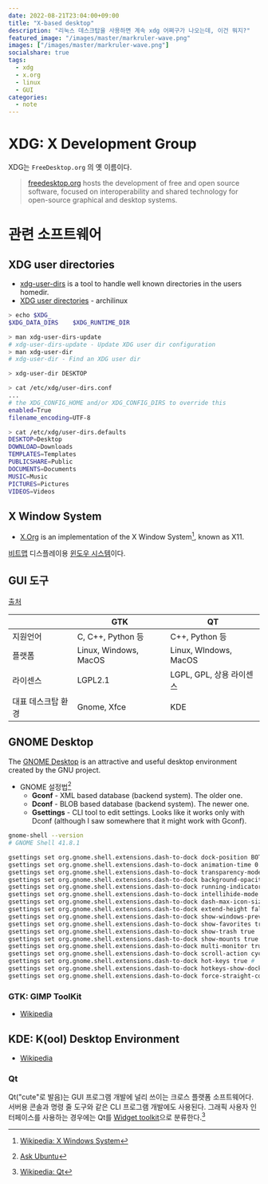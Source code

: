 ```yaml
---
date: 2022-08-21T23:04:00+09:00
title: "X-based desktop"
description: "리눅스 데스크탑을 사용하면 계속 xdg 어쩌구가 나오는데, 이건 뭐지?"
featured_image: "/images/master/markruler-wave.png"
images: ["/images/master/markruler-wave.png"]
socialshare: true
tags:
  - xdg
  - x.org
  - linux
  - GUI
categories:
  - note
---
```


# XDG: X Development Group

XDG는 `FreeDesktop.org` 의 옛 이름이다.

> [freedesktop.org](http://freedesktop.org/) hosts the development of free and open source software, focused on interoperability and shared technology for open-source graphical and desktop systems.

# 관련 소프트웨어

## XDG user directories

- [xdg-user-dirs](https://www.freedesktop.org/wiki/Software/xdg-user-dirs/) is a tool to handle well known directories in the users homedir.
- [XDG user directories](https://wiki.archlinux.org/title/XDG_user_directories) - archilinux

```bash
> echo $XDG_
$XDG_DATA_DIRS    $XDG_RUNTIME_DIR

> man xdg-user-dirs-update
# xdg-user-dirs-update - Update XDG user dir configuration
> man xdg-user-dir
# xdg-user-dir - Find an XDG user dir

> xdg-user-dir DESKTOP

> cat /etc/xdg/user-dirs.conf
...
# the XDG_CONFIG_HOME and/or XDG_CONFIG_DIRS to override this
enabled=True
filename_encoding=UTF-8

> cat /etc/xdg/user-dirs.defaults
DESKTOP=Desktop
DOWNLOAD=Downloads
TEMPLATES=Templates
PUBLICSHARE=Public
DOCUMENTS=Documents
MUSIC=Music
PICTURES=Pictures
VIDEOS=Videos
```

## X Window System

- [X.Org](http://www.x.org/) is an implementation of the X Window System[^1], known as X11.

[비트맵](https://en.wikipedia.org/wiki/Bitmap) 디스플레이용 [윈도우 시스템](https://en.wikipedia.org/wiki/Windowing_system)이다.

## GUI 도구

[출처](https://www.kernelpanic.kr/25)

|                    | GTK                   | QT                       |
| ------------------ | --------------------- | ------------------------ |
| 지원언어           | C, C++, Python 등     | C++, Python 등           |
| 플랫폼             | Linux, Windows, MacOS | Linux, WIndows, MacOS    |
| 라이센스           | LGPL2.1               | LGPL, GPL, 상용 라이센스 |
| 대표 데스크탑 환경 | Gnome, Xfce           | KDE                      |

## GNOME Desktop

The [GNOME Desktop](https://www.freedesktop.org/wiki/GNOME/) is an attractive and useful desktop environment created by the GNU project.

- GNOME 설정법[^2]
  - **Gconf** - XML based database (backend system). The older one.
  - **Dconf** - BLOB based database (backend system). The newer one.
  - **Gsettings** - CLI tool to edit settings. Looks like it works only with Dconf (although I saw somewhere that it might work with Gconf).

```bash
gnome-shell --version
# GNOME Shell 41.8.1

gsettings set org.gnome.shell.extensions.dash-to-dock dock-position BOTTOM
gsettings set org.gnome.shell.extensions.dash-to-dock animation-time 0.2
gsettings set org.gnome.shell.extensions.dash-to-dock transparency-mode FIXED # 투명도 모드
gsettings set org.gnome.shell.extensions.dash-to-dock background-opacity 0.6 # 배경 투명도
gsettings set org.gnome.shell.extensions.dash-to-dock running-indicator-style DASHES # 실행 중인 앱 표시 형태
gsettings set org.gnome.shell.extensions.dash-to-dock intellihide-mode FOCUS_APPLICATION_WINDOWS
gsettings set org.gnome.shell.extensions.dash-to-dock dash-max-icon-size 32 # 범위: 16-64
gsettings set org.gnome.shell.extensions.dash-to-dock extend-height false # 화면에 아이콘이 꽉 차지 않을 때 여백을 두지 않음
gsettings set org.gnome.shell.extensions.dash-to-dock show-windows-preview true
gsettings set org.gnome.shell.extensions.dash-to-dock show-favorites true
gsettings set org.gnome.shell.extensions.dash-to-dock show-trash true
gsettings set org.gnome.shell.extensions.dash-to-dock show-mounts true
gsettings set org.gnome.shell.extensions.dash-to-dock multi-monitor true # 모니터가 여러 개일 때 어느 모니터에서든 dock을 볼 수 있음
gsettings set org.gnome.shell.extensions.dash-to-dock scroll-action cycle-windows # 아이콘 위에서 마우스 스크롤하면 여러 윈도우를 이동할 수 있음
gsettings set org.gnome.shell.extensions.dash-to-dock hot-keys true # `super`+`num`
gsettings set org.gnome.shell.extensions.dash-to-dock hotkeys-show-dock true
gsettings set org.gnome.shell.extensions.dash-to-dock force-straight-corner false
```

### GTK: GIMP ToolKit

- [Wikipedia](https://en.wikipedia.org/wiki/GTK)

## KDE: K(ool) Desktop Environment

- [Wikipedia](https://en.wikipedia.org/wiki/KDE)

### Qt

Qt("cute"로 발음)는 GUI 프로그램 개발에 널리 쓰이는 크로스 플랫폼 소프트웨어다.
서버용 콘솔과 명령 줄 도구와 같은 CLI 프로그램 개발에도 사용된다.
그래픽 사용자 인터페이스를 사용하는 경우에는 Qt를
[Widget toolkit](https://en.wikipedia.org/wiki/Widget_toolkit)으로 분류한다.[^3]

[^1]: [Wikipedia: X Windows System](https://en.wikipedia.org/wiki/X_Window_System)
[^2]: [Ask Ubuntu](https://askubuntu.com/questions/249887/gconf-dconf-gsettings-and-the-relationship-between-them)
[^3]: [Wikipedia: Qt](https://en.wikipedia.org/wiki/Qt_(software))
